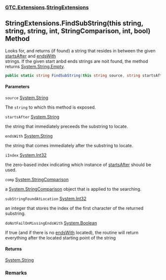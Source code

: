 ### [GTC.Extensions](GTC.Extensions.md 'GTC.Extensions').[StringExtensions](GTC.Extensions.StringExtensions.md 'GTC.Extensions.StringExtensions')

## StringExtensions.FindSubString(this string, string, string, int, StringComparison, int, bool) Method

Looks for, and returns (if found) a string that resides in between the given [startsAfter](GTC.Extensions.StringExtensions.FindSubString(thisstring,string,string,int,System.StringComparison,int,bool).md#GTC.Extensions.StringExtensions.FindSubString(thisstring,string,string,int,System.StringComparison,int,bool).startsAfter 'GTC.Extensions.StringExtensions.FindSubString(this string, string, string, int, System.StringComparison, int, bool).startsAfter') and [endsWith](GTC.Extensions.StringExtensions.FindSubString(thisstring,string,string,int,System.StringComparison,int,bool).md#GTC.Extensions.StringExtensions.FindSubString(thisstring,string,string,int,System.StringComparison,int,bool).endsWith 'GTC.Extensions.StringExtensions.FindSubString(this string, string, string, int, System.StringComparison, int, bool).endsWith')  
strings. If the given start anbd ends strings are noit found, the method returns [System.String.Empty](https://docs.microsoft.com/en-us/dotnet/api/System.String.Empty 'System.String.Empty').

```csharp
public static string FindSubString(this string source, string startsAfter, string endsWith, int iIndex, System.StringComparison comp, ref int subStringFoundAtLocation, bool doNotFailOnMissingEndsWith);
```
#### Parameters

<a name='GTC.Extensions.StringExtensions.FindSubString(thisstring,string,string,int,System.StringComparison,int,bool).source'></a>

`source` [System.String](https://docs.microsoft.com/en-us/dotnet/api/System.String 'System.String')

The `string` to which this method is exposed.

<a name='GTC.Extensions.StringExtensions.FindSubString(thisstring,string,string,int,System.StringComparison,int,bool).startsAfter'></a>

`startsAfter` [System.String](https://docs.microsoft.com/en-us/dotnet/api/System.String 'System.String')

the string that immediately preceeds the substring to locate.

<a name='GTC.Extensions.StringExtensions.FindSubString(thisstring,string,string,int,System.StringComparison,int,bool).endsWith'></a>

`endsWith` [System.String](https://docs.microsoft.com/en-us/dotnet/api/System.String 'System.String')

the string that comes immediately after the substring to locate.

<a name='GTC.Extensions.StringExtensions.FindSubString(thisstring,string,string,int,System.StringComparison,int,bool).iIndex'></a>

`iIndex` [System.Int32](https://docs.microsoft.com/en-us/dotnet/api/System.Int32 'System.Int32')

the zero-based index indicating which instance of [startsAfter](GTC.Extensions.StringExtensions.FindSubString(thisstring,string,string,int,System.StringComparison,int,bool).md#GTC.Extensions.StringExtensions.FindSubString(thisstring,string,string,int,System.StringComparison,int,bool).startsAfter 'GTC.Extensions.StringExtensions.FindSubString(this string, string, string, int, System.StringComparison, int, bool).startsAfter') should be used.

<a name='GTC.Extensions.StringExtensions.FindSubString(thisstring,string,string,int,System.StringComparison,int,bool).comp'></a>

`comp` [System.StringComparison](https://docs.microsoft.com/en-us/dotnet/api/System.StringComparison 'System.StringComparison')

a [System.StringComparison](https://docs.microsoft.com/en-us/dotnet/api/System.StringComparison 'System.StringComparison') object that is applied to the searching.

<a name='GTC.Extensions.StringExtensions.FindSubString(thisstring,string,string,int,System.StringComparison,int,bool).subStringFoundAtLocation'></a>

`subStringFoundAtLocation` [System.Int32](https://docs.microsoft.com/en-us/dotnet/api/System.Int32 'System.Int32')

an integer that stores the index of the first character of the returned substring.

<a name='GTC.Extensions.StringExtensions.FindSubString(thisstring,string,string,int,System.StringComparison,int,bool).doNotFailOnMissingEndsWith'></a>

`doNotFailOnMissingEndsWith` [System.Boolean](https://docs.microsoft.com/en-us/dotnet/api/System.Boolean 'System.Boolean')

If true (and if there is no [endsWith](GTC.Extensions.StringExtensions.FindSubString(thisstring,string,string,int,System.StringComparison,int,bool).md#GTC.Extensions.StringExtensions.FindSubString(thisstring,string,string,int,System.StringComparison,int,bool).endsWith 'GTC.Extensions.StringExtensions.FindSubString(this string, string, string, int, System.StringComparison, int, bool).endsWith') located), the routine will return everything after the located starting point of the string

#### Returns
[System.String](https://docs.microsoft.com/en-us/dotnet/api/System.String 'System.String')

### Remarks